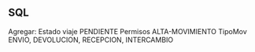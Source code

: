 ## SQL
Agregar:
Estado viaje PENDIENTE
Permisos ALTA-MOVIMIENTO
TipoMov ENVIO, DEVOLUCION, RECEPCION, INTERCAMBIO
